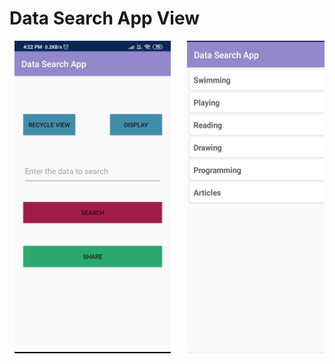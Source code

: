 # Data Search App View
 <pre>
 <img src ="https://github.com/teja963/DATA-SEARCH-APP/blob/master/images/1.jpg" alt="First View" align="center" height="500" width="250">   <img src ="https://github.com/teja963/DATA-SEARCH-APP/blob/master/images/2.jpg" alt="Second View" align="center" height="500" width="250">
 </pre>
